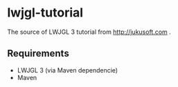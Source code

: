 # lwjgl-tutorial

The source of LWJGL 3 tutorial from http://jukusoft.com .

## Requirements
 - LWJGL 3 (via Maven dependencie)
 - Maven
